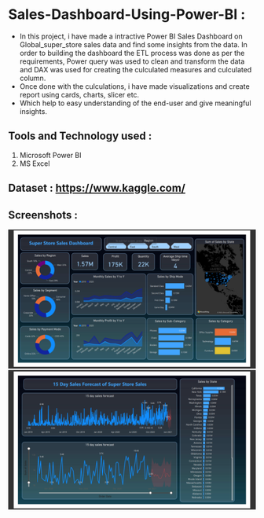 # Sales-Dashboard-Using-Power-BI :
* In this project, i have made a intractive Power BI Sales Dashboard on Global_super_store sales data and find some insights from the data. In order to building the dashboard the ETL process was done as per the requirements, Power query was used to clean and transform the data and DAX was used for creating the culculated measures and culculated column.
* Once done with the culculations, i have made visualizations and create report using cards, charts, slicer etc.
* Which help to easy understanding of the end-user and give meaningful insights.
## Tools and Technology used :
1. Microsoft Power BI
2. MS Excel
## Dataset : https://www.kaggle.com/
## Screenshots :
![Power BI sales dashboard](https://github.com/Soumyadip8673/Power-BI-sales-dashboard/blob/main/super_store_sales%20(power%20BI)/ss200.png)
![Power BI sales dashboard](https://github.com/Soumyadip8673/Power-BI-sales-dashboard/blob/main/super_store_sales%20(power%20BI)/ss201.png)

